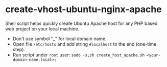 # create-vhost-ubuntu-nginx-apache
Shell script helps quickly create Ubuntu Apache host for any PHP based web project on your local machine.

- Don't use symbol "_" for local domain name.
- Open file `/etc/hosts` and add string `#localhost` to the end (one-time step).
- Run script under `root` user: `sudo -s;sh create_host_apache.sh <your-domain-name.local>;`